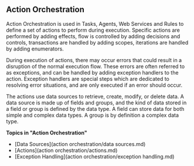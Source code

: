 ## Action Orchestration

Action Orchestration is used in Tasks, Agents, Web Services and Rules to define a set of actions to perform during execution. Specific actions are performed by adding effects, flow is controlled by adding decisions and controls, transactions are handled by adding scopes, iterations are handled by adding enumerators.

During execution of actions, there may occur errors that could result in a disruption of the normal execution flow. These errors are often referred to as exceptions, and can be handled by adding exception handlers to the action. Exception handlers are special steps which are dedicated to resolving error situations, and are only executed if an error should occur.

The actions use data sources to retrieve, create, modify, or delete data. A data source is made up of fields and groups, and the kind of data stored in a field or group is defined by the data type. A field can store data for both simple and complex data types. A group is by definition a complex data type.

**Topics in "Action Orchestration"**
* [Data Sources](action orchestration/data sources.md)
* [Actions](action orchestration/actions.md)
* [Exception Handling](action orchestration/exception handling.md)
